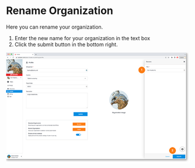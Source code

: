 # Rename Organization

Here you can rename your organization.

1. Enter the new name for your organization in the text box
2. Click the submit button in the bottom right.
	
<a href="../../images/organizations-rename-lg.jpg" target="_blank"><img src="../../images/organizations-rename.jpg" style="margin: auto; display: block"></a>
